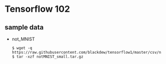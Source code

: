 # Tensorflow 102

## sample data
- not_MNIST
    ```
    $ wget -q https://raw.githubusercontent.com/blackdew/tensorflow1/master/csv/notMNIST_small.tar.gz
    $ tar -xzf notMNIST_small.tar.gz
    ```